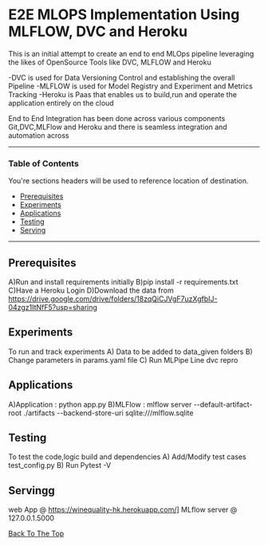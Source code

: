 # E2E MLOPS Implementation Using MLFLOW, DVC and Heroku


 This is an initial attempt to create an end to end MLOps pipeline leveraging the likes of OpenSource Tools  like DVC, MLFLOW and Heroku

   -DVC is used for Data Versioning Control and establishing the overall Pipeline 
   -MLFLOW is used for Model Registry and Experiment and Metrics Tracking 
   -Heroku is Paas that enables us to build,run and operate the application entirely on the cloud

   End to End Integration has been done across various components Git,DVC,MLFlow and Heroku and there is seamless integration and automation across

---

### Table of Contents
You're sections headers will be used to reference location of destination.

- [Prerequisites](#Prerequisites)
- [Experiments](#Experiments)
- [Applications](#Applications)
- [Testing](#Testing)
- [Serving](#Serving)

---

## Prerequisites

A)Run and install requirements initially 
B)pip install -r requirements.txt 
C)Have a Heroku Login
D)Download the data from https://drive.google.com/drive/folders/18zqQiCJVgF7uzXgfbIJ-04zgz1ItNfF5?usp=sharing

## Experiments

To run and track experiments 
A) Data to be added to data_given folders 
B) Change parameters in params.yaml file 
C) Run MLPipe Line dvc repro


## Applications

A)Application : python app.py 
B)MLFlow : mlflow server --default-artifact-root ./artifacts --backend-store-uri sqlite:///mlflow.sqlite


## Testing 
To test the code,logic build and dependencies 
A) Add/Modify test cases test_config.py 
B) Run Pytest -V


## Servingg

web App @ https://winequality-hk.herokuapp.com/]
MLflow server @ 127.0.0.1.5000

[Back To The Top](#read-me-template)

